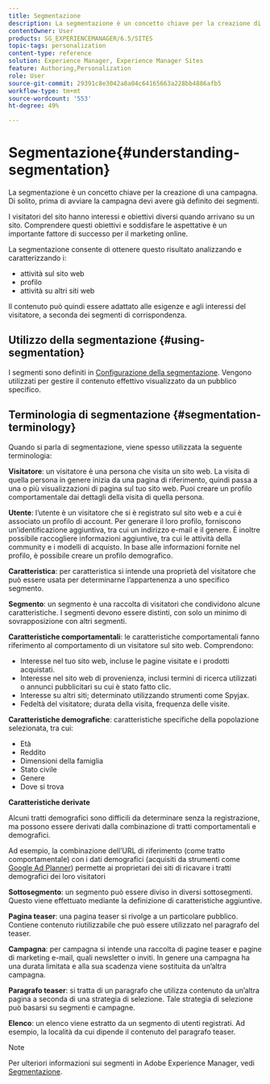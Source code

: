 ```yaml
---
title: Segmentazione
description: La segmentazione è un concetto chiave per la creazione di una campagna. Di solito, prima di avviare la campagna devi avere già definito dei segmenti.
contentOwner: User
products: SG_EXPERIENCEMANAGER/6.5/SITES
topic-tags: personalization
content-type: reference
solution: Experience Manager, Experience Manager Sites
feature: Authoring,Personalization
role: User
source-git-commit: 29391c8e3042a8a04c64165663a228bb4886afb5
workflow-type: tm+mt
source-wordcount: '553'
ht-degree: 49%

---
```


# Segmentazione{#understanding-segmentation}

La segmentazione è un concetto chiave per la creazione di una campagna. Di solito, prima di avviare la campagna devi avere già definito dei segmenti.

I visitatori del sito hanno interessi e obiettivi diversi quando arrivano su un sito. Comprendere questi obiettivi e soddisfare le aspettative è un importante fattore di successo per il marketing online.

La segmentazione consente di ottenere questo risultato analizzando e caratterizzando i:

* attività sul sito web
* profilo
* attività su altri siti web

Il contenuto può quindi essere adattato alle esigenze e agli interessi del visitatore, a seconda dei segmenti di corrispondenza.

## Utilizzo della segmentazione {#using-segmentation}

I segmenti sono definiti in [Configurazione della segmentazione](/help/sites-administering/campaign-segmentation.md). Vengono utilizzati per gestire il contenuto effettivo visualizzato da un pubblico specifico.

## Terminologia di segmentazione {#segmentation-terminology}

Quando si parla di segmentazione, viene spesso utilizzata la seguente terminologia:

**Visitatore**: un visitatore è una persona che visita un sito web. La visita di quella persona in genere inizia da una pagina di riferimento, quindi passa a una o più visualizzazioni di pagina sul tuo sito web. Puoi creare un profilo comportamentale dai dettagli della visita di quella persona.

**Utente**: l’utente è un visitatore che si è registrato sul sito web e a cui è associato un profilo di account. Per generare il loro profilo, forniscono un’identificazione aggiuntiva, tra cui un indirizzo e-mail e il genere. È inoltre possibile raccogliere informazioni aggiuntive, tra cui le attività della community e i modelli di acquisto. In base alle informazioni fornite nel profilo, è possibile creare un profilo demografico.

**Caratteristica**: per caratteristica si intende una proprietà del visitatore che può essere usata per determinarne l’appartenenza a uno specifico segmento.

**Segmento**: un segmento è una raccolta di visitatori che condividono alcune caratteristiche. I segmenti devono essere distinti, con solo un minimo di sovrapposizione con altri segmenti.

**Caratteristiche comportamentali**: le caratteristiche comportamentali fanno riferimento al comportamento di un visitatore sul sito web. Comprendono:

* Interesse nel tuo sito web, incluse le pagine visitate e i prodotti acquistati.
* Interesse nel sito web di provenienza, inclusi termini di ricerca utilizzati o annunci pubblicitari su cui è stato fatto clic.
* Interesse su altri siti; determinato utilizzando strumenti come Spyjax.
* Fedeltà del visitatore; durata della visita, frequenza delle visite.

**Caratteristiche demografiche**: caratteristiche specifiche della popolazione selezionata, tra cui:

* Età
* Reddito
* Dimensioni della famiglia
* Stato civile
* Genere
* Dove si trova

**Caratteristiche derivate**

Alcuni tratti demografici sono difficili da determinare senza la registrazione, ma possono essere derivati dalla combinazione di tratti comportamentali e demografici.

Ad esempio, la combinazione dell’URL di riferimento (come tratto comportamentale) con i dati demografici (acquisiti da strumenti come [Google Ad Planner](https://www.google.com/adplanner/)) permette ai proprietari dei siti di ricavare i tratti demografici dei loro visitatori

**Sottosegmento**: un segmento può essere diviso in diversi sottosegmenti. Questo viene effettuato mediante la definizione di caratteristiche aggiuntive.

**Pagina teaser**: una pagina teaser si rivolge a un particolare pubblico. Contiene contenuto riutilizzabile che può essere utilizzato nel paragrafo del teaser.

**Campagna**: per campagna si intende una raccolta di pagine teaser e pagine di marketing e-mail, quali newsletter o inviti. In genere una campagna ha una durata limitata e alla sua scadenza viene sostituita da un’altra campagna.

**Paragrafo teaser**: si tratta di un paragrafo che utilizza contenuto da un’altra pagina a seconda di una strategia di selezione. Tale strategia di selezione può basarsi su segmenti e campagne.

**Elenco**: un elenco viene estratto da un segmento di utenti registrati. Ad esempio, la località da cui dipende il contenuto del paragrafo teaser.

>[!NOTE]
>
>Per ulteriori informazioni sui segmenti in Adobe Experience Manager, vedi [Segmentazione](/help/sites-administering/campaign-segmentation.md).
